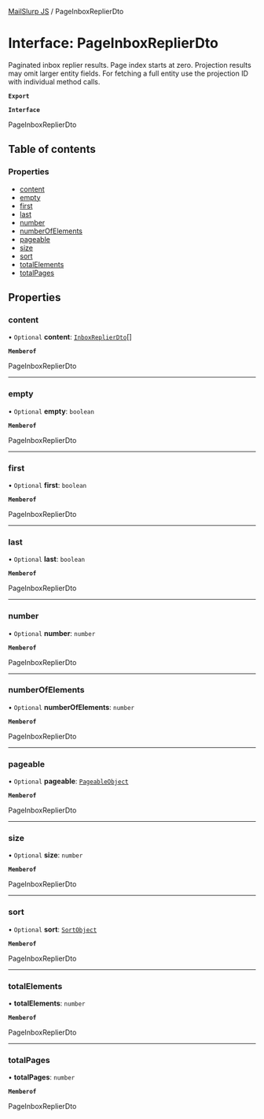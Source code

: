 [MailSlurp JS](../README.md) / PageInboxReplierDto

# Interface: PageInboxReplierDto

Paginated inbox replier results. Page index starts at zero. Projection results may omit larger entity fields. For fetching a full entity use the projection ID with individual method calls.

**`Export`**

**`Interface`**

PageInboxReplierDto

## Table of contents

### Properties

- [content](PageInboxReplierDto.md#content)
- [empty](PageInboxReplierDto.md#empty)
- [first](PageInboxReplierDto.md#first)
- [last](PageInboxReplierDto.md#last)
- [number](PageInboxReplierDto.md#number)
- [numberOfElements](PageInboxReplierDto.md#numberofelements)
- [pageable](PageInboxReplierDto.md#pageable)
- [size](PageInboxReplierDto.md#size)
- [sort](PageInboxReplierDto.md#sort)
- [totalElements](PageInboxReplierDto.md#totalelements)
- [totalPages](PageInboxReplierDto.md#totalpages)

## Properties

### content

• `Optional` **content**: [`InboxReplierDto`](InboxReplierDto.md)[]

**`Memberof`**

PageInboxReplierDto

___

### empty

• `Optional` **empty**: `boolean`

**`Memberof`**

PageInboxReplierDto

___

### first

• `Optional` **first**: `boolean`

**`Memberof`**

PageInboxReplierDto

___

### last

• `Optional` **last**: `boolean`

**`Memberof`**

PageInboxReplierDto

___

### number

• `Optional` **number**: `number`

**`Memberof`**

PageInboxReplierDto

___

### numberOfElements

• `Optional` **numberOfElements**: `number`

**`Memberof`**

PageInboxReplierDto

___

### pageable

• `Optional` **pageable**: [`PageableObject`](PageableObject.md)

**`Memberof`**

PageInboxReplierDto

___

### size

• `Optional` **size**: `number`

**`Memberof`**

PageInboxReplierDto

___

### sort

• `Optional` **sort**: [`SortObject`](SortObject.md)

**`Memberof`**

PageInboxReplierDto

___

### totalElements

• **totalElements**: `number`

**`Memberof`**

PageInboxReplierDto

___

### totalPages

• **totalPages**: `number`

**`Memberof`**

PageInboxReplierDto
